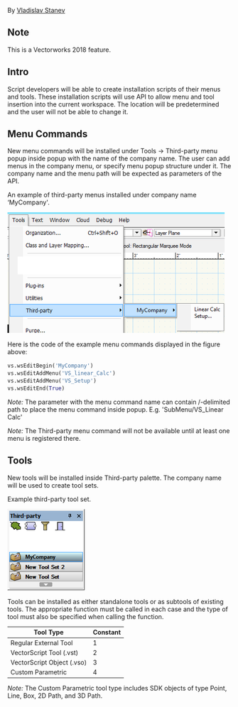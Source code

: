 By [Vladislav Stanev](mailto:vstanev@nemetschek.net)

## Note

This is a Vectorworks 2018 feature.

## Intro

Script developers will be able to create installation scripts of their menus and tools.
These installation scripts will use API to allow menu and tool insertion into the current workspace. The location will be predetermined and the user will not be able to change it.

## Menu Commands

New menu commands will be installed under Tools -> Third-party menu popup inside popup with the name of the company name. The user can add menus in the company menu, or specify menu popup structure under it.
The company name and the menu path will be expected as parameters of the API.

An example of third-party menus installed under company name ‘MyCompany'.

![Third-party Menu Popup](images/Thirdparty_Menu_Popup.png)

Here is the code of the example menu commands displayed in the figure above:

```python
vs.wsEditBegin('MyCompany')
vs.wsEditAddMenu('VS_linear_Calc')
vs.wsEditAddMenu('VS_Setup')
vs.wsEditEnd(True)
```

*Note:* The parameter with the menu command name can contain /-delimited path to place the menu command inside popup. E.g. 'SubMenu/VS_Linear Calc'

*Note:* The Third-party menu command will not be available until at least one menu is registered there.

## Tools

New tools will be installed inside Third-party palette. The company name will be used to create tool sets.

Example third-party tool set.

![Third-party Toolset](images/Thirdparty_Toolset.png)

Tools can be installed as either standalone tools or as subtools of existing tools. The appropriate function must be called in each case and the type of tool must also be specified when calling the function.

| Tool Type             | Constant |
|-----------------------|----------|
| Regular External Tool | 1        |
| VectorScript Tool (.vst) | 2    |
| VectorScript Object (.vso) | 3   |
| Custom Parametric     | 4        |

*Note:* The Custom Parametric tool type includes SDK objects of type Point, Line, Box, 2D Path, and 3D Path.
